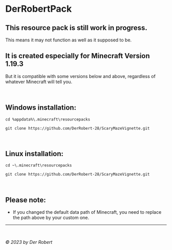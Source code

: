 # DerRobertPack

## This resource pack is still work in progress.<br>
This means it may not function as well as it supposed to be.<br>

## It is created especially for Minecraft Version 1.19.3
But it is compatible with some versions below and above,
regardless of whatever Minecraft will tell you.

<br>

## Windows installation:

```
cd %appdata%\.minecraft\resourcepacks

git clone https://github.com/DerRobert-28/ScaryMazeVignette.git
```

<br>

## Linux installation:

```
cd ~\.minecraft\resourcepacks

git clone https://github.com/DerRobert-28/ScaryMazeVignette.git
```

<br>

## Please note:

* If you changed the default data path of Minecraft, you need to replace the path above by your custom one.

----

<br>

*© 2023 by Der Robert*

